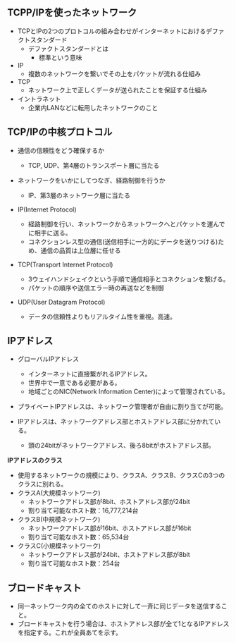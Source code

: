 ## TCPP/IPを使ったネットワーク
- TCPとIPの2つのプロトコルの組み合わせがインターネットにおけるデファクトスタンダード
  - デファクトスタンダードとは
    - 標準という意味
- IP
  - 複数のネットワークを繋いでその上をパケットが流れる仕組み
- TCP
  - ネットワーク上で正しくデータが送られたことを保証する仕組み
- イントラネット
  - 企業内LANなどに転用したネットワークのこと

## TCP/IPの中核プロトコル
- 通信の信頼性をどう確保するか
  - TCP, UDP、第4層のトランスポート層に当たる
- ネットワークをいかにしてつなぎ、経路制御を行うか
  - IP、第3層のネットワーク層に当たる

- IP(Internet Protocol)
  - 経路制御を行い、ネットワークからネットワークへとパケットを運んでに相手に送る。
  - コネクションレス型の通信(送信相手に一方的にデータを送りつける)ため、通信の品質は上位層に任せる
- TCP(Transport Internet Protocol)
  - 3ウェイハンドシェイクという手順で通信相手とコネクションを繋げる。
  - パケットの順序や送信エラー時の再送などを制御
- UDP(User Datagram Protocol)
  - データの信頼性よりもリアルタイム性を重視。高速。

## IPアドレス
- グローバルIPアドレス
  - インターネットに直接繋がれるIPアドレス。
  - 世界中で一意である必要がある。
  - 地域ごとのNIC(Network Information Center)によって管理されている。
- プライベートIPアドレスは、ネットワーク管理者が自由に割り当てが可能。

- IPアドレスは、ネットワークアドレス部とホストアドレス部に分かれている。
  - 頭の24bitがネットワークアドレス、後ろ8bitがホストアドレス部。

**IPアドレスのクラス**
- 使用するネットワークの規模により、クラスA、クラスB、クラスCの3つのクラスに別れる。
- クラスA(大規模ネットワーク)
  - ネットワークアドレス部が8bit、ホストアドレス部が24bit
  - 割り当て可能なホスト数：16,777,214台
- クラスB(中規模ネットワーク)
  - ネットワークアドレス部が16bit、ホストアドレス部が16bit
  - 割り当て可能なホスト数：65,534台
- クラスC(小規模ネットワーク)
  - ネットワークアドレス部が24bit、ホストアドレス部が8bit
  - 割り当て可能なホスト数：254台

## ブロードキャスト
- 同一ネットワーク内の全てのホストに対して一斉に同じデータを送信すること。
- ブロードキャストを行う場合は、ホストアドレス部が全て1となるIPアドレスを指定する。これが全員あてを示す。
